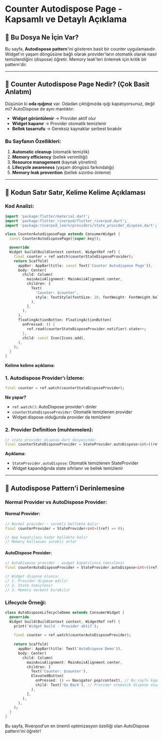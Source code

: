# Counter Autodispose Page - Kapsamlı ve Detaylı Açıklama

## 🎯 Bu Dosya Ne İçin Var?

Bu sayfa, **Autodispose pattern**'ini gösteren basit bir counter uygulamasıdır. Widget'ın yaşam döngüsüne bağlı olarak provider'ların otomatik olarak nasıl temizlendiğini (dispose) öğretir. Memory leak'leri önlemek için kritik bir pattern'dir.

---

## 🧠 Counter Autodispose Page Nedir? (Çok Basit Anlatım)

Düşünün ki **oda ışığınız** var. Odadan çıktığınızda ışığı kapatıyorsunuz, değil mi? AutoDispose de aynı mantıktır:
- **Widget görüntülenir** → Provider aktif olur
- **Widget kapanır** → Provider otomatik temizlenir
- **Bellek tasarrufu** → Gereksiz kaynaklar serbest bırakılır

### Bu Sayfanın Özellikleri:
1. **Automatic cleanup** (otomatik temizlik)
2. **Memory efficiency** (bellek verimliliği)
3. **Resource management** (kaynak yönetimi)
4. **Lifecycle awareness** (yaşam döngüsü farkındalığı)
5. **Memory leak prevention** (bellek sızıntısı önleme)

---

## 📝 Kodun Satır Satır, Kelime Kelime Açıklaması

### Kod Analizi:
```dart
import 'package:flutter/material.dart';
import 'package:flutter_riverpod/flutter_riverpod.dart';
import 'package:riverpod_learn/providers/state_provider_dispose.dart';

class CounterAutodisposePage extends ConsumerWidget {
  const CounterAutodisposePage({super.key});

  @override
  Widget build(BuildContext context, WidgetRef ref) {
    final counter = ref.watch(counterStateDisposeProvider);
    return Scaffold(
      appBar: AppBar(title: const Text('Counter Autodispose Page')),
      body: Center(
        child: Column(
          mainAxisAlignment: MainAxisAlignment.center,
          children: [
            Text(
              'Counter: $counter',
              style: TextStyle(fontSize: 20, fontWeight: FontWeight.bold),
            ),
          ],
        ),
      ),
      floatingActionButton: FloatingActionButton(
        onPressed: () {
          ref.read(counterStateDisposeProvider.notifier).state++;
        },
        child: const Icon(Icons.add),
      ),
    );
  }
}
```

**Kelime kelime açıklama:**

### 1. Autodispose Provider'ı İzleme:
```dart
final counter = ref.watch(counterStateDisposeProvider);
```

**Ne yapar?**
- `ref.watch()`: AutoDispose provider'ı dinler
- `counterStateDisposeProvider`: Otomatik temizlenen provider
- Widget dispose olduğunda provider da temizlenir

### 2. Provider Definition (muhtemelen):
```dart
// state_provider_dispose.dart dosyasında:
final counterStateDisposeProvider = StateProvider.autoDispose<int>((ref) => 0);
```

**Açıklama:**
- `StateProvider.autoDispose`: Otomatik temizlenen StateProvider
- Widget kapandığında state sıfırlanır ve bellek temizlenir

---

## 🔄 Autodispose Pattern'i Derinlemesine

### Normal Provider vs AutoDispose Provider:

#### Normal Provider:
```dart
// Normal provider - sürekli bellekte kalır
final counterProvider = StateProvider<int>((ref) => 0);

// App kapatılana kadar bellekte kalır
// Memory kullanımı sürekli artar
```

#### AutoDispose Provider:
```dart
// AutoDispose provider - widget kapatılınca temizlenir
final counterAutoDisposeProvider = StateProvider.autoDispose<int>((ref) => 0);

// Widget dispose olunca:
// 1. Provider dispose edilir
// 2. State temizlenir  
// 3. Memory serbest bırakılır
```

### Lifecycle Örneği:
```dart
class AutoDisposeLifecycleDemo extends ConsumerWidget {
  @override
  Widget build(BuildContext context, WidgetRef ref) {
    print('Widget build - Provider aktif');
    
    final counter = ref.watch(counterAutoDisposeProvider);
    
    return Scaffold(
      appBar: AppBar(title: Text('AutoDispose Demo')),
      body: Center(
        child: Column(
          mainAxisAlignment: MainAxisAlignment.center,
          children: [
            Text('Counter: $counter'),
            ElevatedButton(
              onPressed: () => Navigator.pop(context), // Bu sayfa kapatıldığında
              child: Text('Go Back'), // Provider otomatik dispose olur
            ),
          ],
        ),
      ),
    );
  }
}
```

Bu sayfa, Riverpod'un en önemli optimizasyon özelliği olan AutoDispose pattern'ini öğretir! 